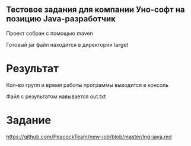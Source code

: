 ## Тестовое задания для компании Уно-софт на позицию Java-разработчик

Проект собран с помощью maven

Готовый jar файл находится в директории target

# Результат

Кол-во групп и время работы программы выводится в консоль

Файл с результатом навывается out.txt

# Задание
https://github.com/PeacockTeam/new-job/blob/master/lng-java.md
